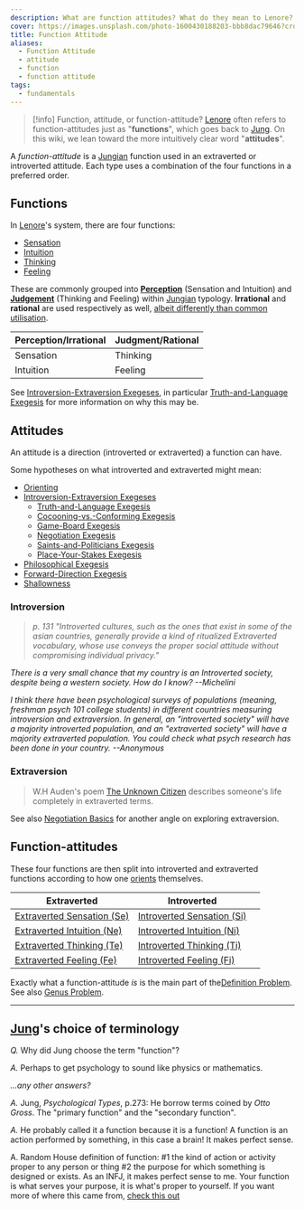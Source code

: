 ```yaml
---
description: What are function attitudes? What do they mean to Lenore?
cover: https://images.unsplash.com/photo-1600430188203-bbb8dac79646?crop=entropy&cs=srgb&fm=jpg&ixid=M3wxOTcwMjR8MHwxfHNlYXJjaHw5fHx0YXJvdHxlbnwwfHx8fDE3NDIzNDc4NjR8MA&ixlib=rb-4.0.3&q=85
title: Function Attitude
aliases:
  - Function Attitude
  - attitude
  - function
  - function attitude
tags:
  - fundamentals
---
```


> [!info] Function, attitude, or function-attitude?
> [Lenore](/wiki/people-and-systems/lenore-thomson) often refers to function-attitudes just as "**functions**", which goes back to [Jung](/wiki/people-and-systems/carl-jung).
> On this wiki, we lean toward the more intuitively clear word "**attitudes**".

A _function-attitude_ is a [Jungian](/wiki/people-and-systems/carl-jung) function used in an extraverted or introverted attitude. Each type uses a combination of the four functions in a preferred order.

## Functions

In [Lenore](/wiki/people-and-systems/lenore-thomson)'s system, there are four functions:

- [Sensation](/wiki/function-attitude/functions/sensation)
- [Intuition](/wiki/function-attitude/functions/intuition)
- [Thinking](/wiki/function-attitude/functions/thinking)
- [Feeling](/wiki/function-attitude/functions/feeling)

These are commonly grouped into **[Perception](/wiki/function-attitude/functions/perception)** (Sensation and Intuition) and **[Judgement](/wiki/function-attitude/functions/judgement)** (Thinking and Feeling) within [Jungian](/wiki/people-and-systems/carl-jung) typology. **Irrational** and **rational** are used respectively as well, [albeit differently than common utilisation](/wiki/fundamentals/function-attitude).

| Perception/Irrational | Judgment/Rational |
| --------------------- | ----------------- |
| Sensation             | Thinking          |
| Intuition             | Feeling           |

See [Introversion-Extraversion Exegeses](/wiki/exegeses/introversion-extraversion), in particular [Truth-and-Language Exegesis](/wiki/exegeses/introversion-extraversion/truth-and-language-exegesis) for more information on why this may be.

## Attitudes

An attitude is a direction (introverted or extraverted) a function can have.

Some hypotheses on what introverted and extraverted might mean:

- [Orienting](/wiki/sign-interpretation/orienting)
- [Introversion-Extraversion Exegeses](/wiki/exegeses/introversion-extraversion)
  - [Truth-and-Language Exegesis](/wiki/exegeses/introversion-extraversion/truth-and-language-exegesis)
  - [Cocooning-vs.-Conforming Exegesis](/wiki/exegeses/introversion-extraversion/cocooning-vs-conforming-exegesis)
  - [Game-Board Exegesis](/wiki/exegeses/introversion-extraversion/game-board-exegesis)
  - [Negotiation Exegesis](/wiki/exegeses/introversion-extraversion/negotiation-exegesis)
  - [Saints-and-Politicians Exegesis](/wiki/exegeses/introversion-extraversion/saints-and-politicians-exegesis)
  - [Place-Your-Stakes Exegesis](/wiki/exegeses/introversion-extraversion/place-your-stakes-exegesis)
- [Philosophical Exegesis](/wiki/exegeses/philosophical-exegesis)
- [Forward-Direction Exegesis](/wiki/exegeses/forward-direction-exegesis)
- [Shallowness](/wiki/far-flung-explorations/shallowness)

### Introversion

> _p. 131 "Introverted cultures, such as the ones that exist in some of the asian countries, generally provide a kind of ritualized Extraverted vocabulary, whose use conveys the proper social attitude without compromising individual privacy."_

_There is a very small chance that my country is an Introverted society, despite being a western society. How do I know? --Michelini_

_I think there have been psychological surveys of populations (meaning, freshman psych 101 college students) in different countries measuring introversion and extraversion. In general, an "introverted society" will have a majority introverted population, and an "extraverted society" will have a majority extraverted population. You could check what psych research has been done in your country. --Anonymous_

### Extraversion

> W.H Auden's poem [The Unknown Citizen](https://poets.org/poem/unknown-citizen) describes someone's life completely in extraverted terms.

See also [Negotiation Basics](/wiki/exegeses/introversion-extraversion/negotiation-exegesis#Negotiation_Basics) for another angle on exploring extraversion.

## Function-attitudes

These four functions are then split into introverted and extraverted functions according to how one [orients](/wiki/sign-interpretation/orienting) themselves.

| Extraverted                                            | Introverted                                            |     |
| ------------------------------------------------------ | ------------------------------------------------------ | --- |
| [Extraverted Sensation (Se)](/wiki/function-attitude/attitudes/extraverted-sensing)   | [Introverted Sensation (Si)](/wiki/function-attitude/attitudes/introverted-sensing)   |     |
| [Extraverted Intuition (Ne)](/wiki/function-attitude/attitudes/extraverted-intuition) | [Introverted Intuition (Ni)](/wiki/function-attitude/attitudes/introverted-intuition) |     |
| [Extraverted Thinking (Te)](/wiki/function-attitude/attitudes/extraverted-thinking)   | [Introverted Thinking (Ti)](/wiki/function-attitude/attitudes/introverted-thinking)   |     |
| [Extraverted Feeling (Fe)](/wiki/function-attitude/attitudes/extraverted-feeling)     | [Introverted Feeling (Fi)](/wiki/function-attitude/attitudes/introverted-feeling)     |     |

Exactly what a function-attitude _is_ is the main part of the[Definition Problem](/wiki/our-difficulties/definition-problem). See also [Genus Problem](/wiki/our-difficulties/genus-problem).

---

## [Jung](/wiki/people-and-systems/carl-jung)'s choice of terminology

_Q._ Why did Jung choose the term "function"?

_A._ Perhaps to get psychology to sound like physics or mathematics.

_...any other answers?_

_A._ Jung, _Psychological Types_, p.273: He borrow terms coined by _Otto Gross_. The "primary function" and the "secondary function".

_A._ He probably called it a function because it is a function! A function is an action performed by something, in this case a brain! It makes perfect sense.

A. Random House definition of function: #1 the kind of action or activity proper to any person or thing #2 the purpose for which something is designed or exists. As an INFJ, it makes perfect sense to me. Your function is what serves your purpose, it is what's proper to yourself. If you want more of where this came from, [check this out](https://web.archive.org/web/20071014000354/http://greenlightwiki.com/lenore-exegesis/check_this_out)
